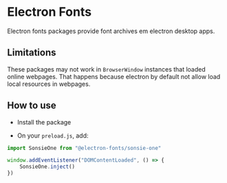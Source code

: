 # Electron Fonts

Electron fonts packages provide font archives em electron desktop apps.

## Limitations

These packages may not work in `BrowserWindow` instances that loaded online webpages. That happens because electron by default not allow load local resources in webpages.

## How to use

* Install the package

* On your `preload.js`, add:

```ts
import SonsieOne from "@electron-fonts/sonsie-one"

window.addEventListener("DOMContentLoaded", () => {
    SonsieOne.inject()
})
```